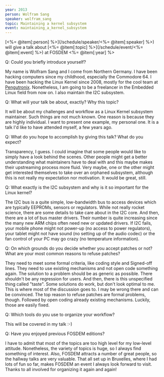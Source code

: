 ```yaml
---
year: 2013
person: Wolfram Sang 
speaker: wolfram_sang
topic: Maintaining a kernel subsystem
event: maintaining_a_kernel_subsystem
---
```


[<%= @item[:person] %>](/schedule/speaker/<%= @item[:speaker] %>) will give a talk about [<%= @item[:topic] %>](/schedule/event/<%= @item[:event] %>) at FOSDEM <%= @item[:year] %>

Q: Could you briefly introduce yourself?

My name is Wolfram Sang and I come from Northern Germany. I have been hacking computers since my childhood, especially the Commodore 64. I have been hacking the Linux Kernel since 2008, mostly for the cool team at [Pengutronix](http://www.pengutronix.de/index_en.html). Nonetheless, I am going to be a freelancer in the Embedded Linux field from now on. I also maintain the I2C subsystem.

Q: What will your talk be about, exactly? Why this topic?

It will be about my challenges and workflow as a Linux Kernel subsystem maintainer. Such things are not much known. One reason is because they are highly individual. I want to present one example, my personal one. It is a talk I'd like to have attended myself, a few years ago.

Q: What do you hope to accomplish by giving this talk? What do you expect?

Transparency, I guess. I could imagine that some people would like to simply have a look behind the scenes. Other people might get a better understanding what maintainers have to deal with and this maybe makes their upstreaming process more fluid. Very maybe, one or the other might get interested themselves to take over an orphaned subsystem, although this is not really my expectation nor motivation. It would be great, still.

Q: What exactly is the I2C subsystem and why is it so important for the Linux kernel?

The I2C bus is a quite simple, low-bandwidth bus to access devices which are typically EEPROMs, sensors or regulators. While not really rocket science, there are some details to take care about in the I2C core. And then, there are a lot of bus master drivers. Their number is quite increasing since the many new ARM chips often need new or updated drivers. If I2C fails, your mobile phone might not power-up (no access to power regulators), your tablet might not have sound (no setting up of the audio codec) or the fan control of your PC may go crazy (no temperature information).

Q: On which grounds do you decide whether you accept patches or not? What are your most common reasons to refuse patches?

They need to meet some formal criteria, like coding style and Signed-off lines. They need to use existing mechanisms and not open code something again. The solution to a problem should be as generic as possible. There shouldn't be any regression for users. And then, there is this unspecified thing called "taste". Some solutions do work, but don't look optimal to me. This is where most of the discussion goes to. I may be wrong there and can be convinced. The top reason to refuse patches are formal problems, though. Followed by open coding already existing mechanisms. Luckily, those are easily fixed.

Q: Which tools do you use to organize your workflow?

This will be covered in my talk :-)

Q: Have you enjoyed previous FOSDEM editions?

I have to admit that most of the topics are too high level for my low-level attitude. Nonetheless, the variety of topics is huge, so I always find something of interest. Also, FOSDEM attracts a number of great people, so the hallway talks are very valuable. That all set up in Bruxelles, where I had lots of fun so far, makes FOSDEM an event I always look forward to visit. Thanks to all involved for organizing it again and again!
